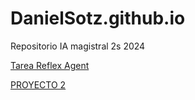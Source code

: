 # DanielSotz.github.io
Repositorio IA magistral 2s 2024

[Tarea Reflex Agent]( https://danielsotz.github.io/index2.html)

[PROYECTO 2]( https://danielsotz.github.io/index.html)